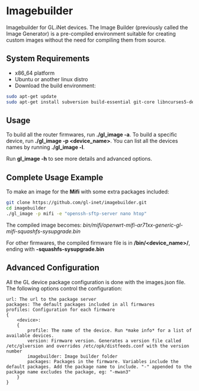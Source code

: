 # Imagebuilder

Imagebuilder for GL.iNet devices. The Image Builder (previously called the Image Generator) is a pre-compiled environment suitable for creating custom images without the need for compiling them from source.

## System Requirements

- x86_64 platform
- Ubuntu or another linux distro
- Download the build environment:

```bash
sudo apt-get update
sudo apt-get install subversion build-essential git-core libncurses5-dev zlib1g-dev gawk flex quilt libssl-dev xsltproc libxml-parser-perl mercurial bzr ecj cvs unzip git wget
```

## Usage

To build all the router firmwares, run **./gl_image -a**. To build a specific device, run **./gl_image -p <device_name>**. You can list all the devices names by running **./gl_image -l**.

Run **gl_image -h** to see more details and advanced options.

## Complete Usage Example

To make an image for the **Mifi** with some extra packages included:

```bash
git clone https://github.com/gl-inet/imagebuilder.git
cd imagebuilder
./gl_image -p mifi -e "openssh-sftp-server nano htop"
```

The compiled image becomes: *bin/mifi/openwrt-mifi-ar71xx-generic-gl-mifi-squashfs-sysupgrade.bin*

For other firmwares, the compiled firmware file is in **/bin/<device_name>/**, ending with **-squashfs-sysupgrade.bin**

## Advanced Configuration

All the GL device package configuration is done with the images.json file. The following options control the configuration:


    url: The url to the package server
    packages: The default packages included in all firmwares
    profiles: Configuration for each firmware
    {
        <device>:
        {
            profile: The name of the device. Run *make info* for a list of available devices.
            version: Firmware version. Generates a version file called /etc/glversion and overrides /etc/opk/distfeeds.conf with the version number
            imagebuilder: Image builder folder
            packages: Packages in the firmware. Variables include the default packages. Add the package name to include. "-" appended to the package name excludes the package, eg: "-mwan3"
        }
    }

